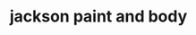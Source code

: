 ---
title: "jackson paint and body"
url: /walkertown/jackson-paint-and-body/
shop: Autowerkstatt
---